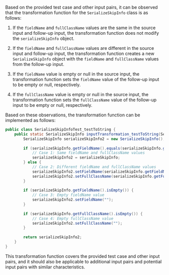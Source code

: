 Based on the provided test case and other input pairs, it can be observed that the transformation function for the `SerializeSkipInfo` class is as follows:

1. If the `fieldName` and `fullClassName` values are the same in the source input and follow-up input, the transformation function does not modify the `serializeSkipInfo` object.

2. If the `fieldName` and `fullClassName` values are different in the source input and follow-up input, the transformation function creates a new `SerializeSkipInfo` object with the `fieldName` and `fullClassName` values from the follow-up input.

3. If the `fieldName` value is empty or null in the source input, the transformation function sets the `fieldName` value of the follow-up input to be empty or null, respectively.

4. If the `fullClassName` value is empty or null in the source input, the transformation function sets the `fullClassName` value of the follow-up input to be empty or null, respectively.

Based on these observations, the transformation function can be implemented as follows:

```java
public class SerializeSkipInfoTest_testToString {
    public static SerializeSkipInfo inputTransformation_testToString(SerializeSkipInfo serializeSkipInfo)  {
        SerializeSkipInfo serializeSkipInfo2 = new SerializeSkipInfo();
        
        if (serializeSkipInfo.getFieldName().equals(serializeSkipInfo.getFullClassName())) {
            // Case 1: Same fieldName and fullClassName values
            serializeSkipInfo2 = serializeSkipInfo;
        } else {
            // Case 2: Different fieldName and fullClassName values
            serializeSkipInfo2.setFieldName(serializeSkipInfo.getFieldName());
            serializeSkipInfo2.setFullClassName(serializeSkipInfo.getFullClassName());
        }
        
        if (serializeSkipInfo.getFieldName().isEmpty()) {
            // Case 3: Empty fieldName value
            serializeSkipInfo2.setFieldName("");
        }
        
        if (serializeSkipInfo.getFullClassName().isEmpty()) {
            // Case 4: Empty fullClassName value
            serializeSkipInfo2.setFullClassName("");
        }
        
        return serializeSkipInfo2;
    }
}
```

This transformation function covers the provided test case and other input pairs, and it should also be applicable to additional input pairs and potential input pairs with similar characteristics.
